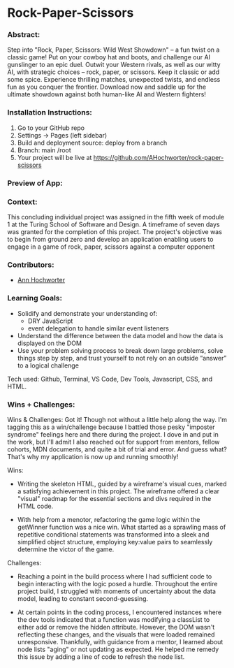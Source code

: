 # Rock-Paper-Scissors

### Abstract:

Step into "Rock, Paper, Scissors: Wild West Showdown" – a fun twist on a classic game! Put on your cowboy hat and boots, and challenge our AI gunslinger to an epic duel. Outwit your Western rivals, as well as our witty AI, with strategic choices – rock, paper, or scissors. Keep it classic or add some spice. Experience thrilling matches, unexpected twists, and endless fun as you conquer the frontier. Download now and saddle up for the ultimate showdown against both human-like AI and Western fighters!

### Installation Instructions:

1. Go to your GitHub repo
2. Settings -> Pages (left sidebar)
3. Build and deployment source: deploy from a branch
4. Branch: main /root
5. Your project will be live at https://github.com/AHochworter/rock-paper-scissors

### Preview of App:

### Context:

This concluding individual project was assigned in the fifth week of module 1 at the Turing School of Software and Design. A timeframe of seven days was granted for the completion of this project. The project's objective was to begin from ground zero and develop an application enabling users to engage in a game of rock, paper, scissors against a computer opponent

### Contributors:

- [Ann Hochworter](https://github.com/AHochworter)

### Learning Goals:

- Solidify and demonstrate your understanding of:
  - DRY JavaScript
  - event delegation to handle similar event listeners
- Understand the difference between the data model and how the data is displayed on the DOM
- Use your problem solving process to break down large problems, solve things step by step, and trust yourself to not rely on an outside “answer” to a logical challenge

Tech used: Github, Terminal, VS Code, Dev Tools, Javascript, CSS, and HTML.

### Wins + Challenges:

Wins & Challenges: Got it! Though not without a little help along the way. I'm tagging this as a win/challenge because I battled those pesky "imposter syndrome" feelings here and there during the project. I dove in and put in the work, but I'll admit I also reached out for support from mentors, fellow cohorts, MDN documents, and quite a bit of trial and error. And guess what? That's why my application is now up and running smoothly!

Wins:

- Writing the skeleton HTML, guided by a wireframe's visual cues, marked a satisfying achievement in this project. The wireframe offered a clear "visual" roadmap for the essential sections and divs required in the HTML code.

* With help from a menotor, refactoring the game logic within the getWinner function was a nice win. What started as a sprawling mass of repetitive conditional statements was transformed into a sleek and simplified object structure, employing key:value pairs to seamlessly determine the victor of the game.

Challenges:

- Reaching a point in the build process where I had sufficient code to begin interacting with the logic posed a hurdle. Throughout the entire project build, I struggled with moments of uncertainty about the data model, leading to constant second-guessing.

* At certain points in the coding process, I encountered instances where the dev tools indicated that a function was modifying a classList to either add or remove the hidden attribute. However, the DOM wasn't reflecting these changes, and the visuals that were loaded remained unresponsive. Thankfully, with guidance from a mentor, I learned about node lists "aging" or not updating as expected. He helped me remedy this issue by adding a line of code to refresh the node list.
